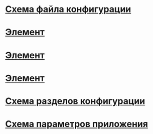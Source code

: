 # [Схема файла конфигурации](index.md)
# [Элемент <configuration>](configuration-element.md)
# [Элемент <assemblyBinding>](assemblybinding-element-for-configuration.md)
# [Элемент <linkedConfiguration>](linkedconfiguration-element.md)
# [Схема разделов конфигурации](configuration-sections-schema.md)
# [Схема параметров приложения](application-settings-schema.md)
